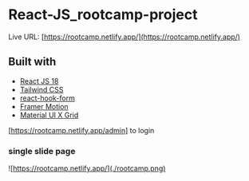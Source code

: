 # React-JS_rootcamp-project

Live URL: [https://rootcamp.netlify.app/](https://rootcamp.netlify.app/)

## Built with
- [React JS 18](https://beta.reactjs.org/)
- [Tailwind CSS](https://tailwindcss.com/)
- [react-hook-form](https://react-hook-form.com/)
- [Framer Motion](https://www.framer.com/motion/)
- [Material UI X Grid](https://mui.com/x/introduction/)

[https://rootcamp.netlify.app/admin] to login 

### single slide page

![https://rootcamp.netlify.app/](./rootcamp.png)
